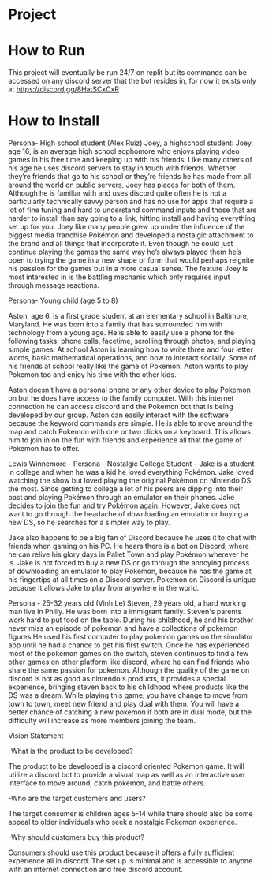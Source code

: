 # Project 

# How to Run
This project will eventually be run 24/7 on replit but its commands can be accessed on any discord server that the bot resides in, for now it exists only at https://discord.gg/8HatSCxCxR

# How to Install

Persona- High school student (Alex Ruiz)
Joey, a highschool student:
Joey, age 16, is an average high school sophomore who enjoys playing video games in his free time and keeping up with his friends. Like many others of his age he uses discord servers to stay in touch with friends. Whether they’re friends that go to his school or they’re friends he has made from all around the world on public servers, Joey has places for both of them.
Although he is familiar with and uses discord quite often he is not a particularly technically savvy person and has no use for apps that require a lot of fine tuning and hard to understand command inputs and those that are harder to install than say going to a link, hitting install and having everything set up for you.
Joey like many people grew up under the influence of the biggest media franchise Pokémon and developed a nostalgic attachment to the brand and all things that incorporate it. Even though he could just continue playing the games the same way he’s always played them he’s open to trying the game in a new shape or form that would perhaps reignite his passion for the games but in a more casual sense. The feature Joey is most interested in is the battling mechanic which only requires input through message reactions.


Persona- Young child (age 5 to 8) 

Aston, age 6, is a first grade student at an elementary school in Baltimore, Maryland.  He was born into a family that has surrounded him with
technology from a young age.  He is able to easily use a phone for the following tasks; phone calls, facetime, scrolling through photos, and 
playing simple games.  At school Aston is learning how to write three and four letter words, basic mathematical operations, and how to interact
socially.  Some of his friends at school really like the game of Pokemon.  Aston wants to play Pokemon too and enjoy his time with the other 
kids.  

Aston doesn't have a personal phone or any other device to play Pokemon on but he does have access to the family computer.  With this internet 
connection he can access discord and the Pokemon bot that is being developed by our group.  Aston can easily interact with the software because
the keyword commands are simple.  He is able to move around the map and catch Pokemon with one or two clicks on a keyboard.  This allows him to
join in on the fun with friends and experience all that the game of Pokemon has to offer.



Lewis Winnemore - Persona - Nostalgic College Student – Jake is a student in college and when he was a kid he loved everything Pokémon. Jake loved watching the show but loved playing the original Pokémon on Nintendo DS the most. Since getting to college a lot of his peers are dipping into their past and playing Pokémon through an emulator on their phones. Jake decides to join the fun and try Pokémon again. However, Jake does not want to go through the headache of downloading an emulator or buying a new DS, so he searches for a simpler way to play.

Jake also happens to be a big fan of Discord because he uses it to chat with friends when gaming on his PC. He hears there is a bot on Discord, where he can relive his glory days in Pallet Town and play Pokémon wherever he is. Jake is not forced to buy a new DS or go through the annoying process of downloading an emulator to play Pokémon, because he has the game at his fingertips at all times on a Discord server. Pokemon on Discord is unique because it allows Jake to play from anywhere in the world.



Persona - 25-32 years old (Vinh Le)
Steven, 29 years old, a hard working man live in Philly. He was born into a immigrant family. Steven's parents work hard to put food on the table. During his childhood, he and his brother never miss an episode of pokemon and have a collections of pokemon figures.He used his first computer to play pokemon games on the simulator app until he had a chance to get his first switch. 
Once he has experienced most of the pokemon games on the switch, steven continues to find a few other games on other platform  like discord, where he can find friends who share the same passion for pokemon. Although the quality of the game on discord is not as good as nintendo's products, it provides a special experience, bringing steven back to his childhood where products like the DS was a dream.
While playing this game, you have change to move from town to town, meet new friend and play dual with them. You will have a better chance of catching a new pokemon if both are in dual mode, but the difficulty will increase as more members joining the team.

Vision Statement 

-What is the product to be developed?

The product to be developed is a discord oriented Pokemon game.  It will utilize a discord bot to provide a visual map as well as an interactive
user interface to move around, catch pokemon, and battle others.

-Who are the target customers and users?

The target consumer is children ages 5-14 while there should also be some appeal to older individuals who seek a nostalgic Pokemon experience.  

-Why should customers buy this product?

Consumers should use this product because it offers a fully sufficient experience all in discord.  The set up is minimal and is accessible to 
anyone with an internet connection and free discord account.
